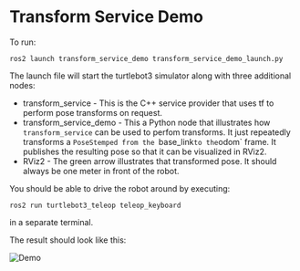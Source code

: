 # Transform Service Demo

To run:

`ros2 launch transform_service_demo transform_service_demo_launch.py`

The launch file will start the turtlebot3 simulator along with three
additional nodes:

* transform_service - This is the C++ service provider that uses tf to
  perform pose transforms on request.
* transform_service_demo - This a Python node that illustrates how
  `transform_service` can be used to perfom transforms.  It just
  repeatedly transforms a `PoseStemped from the `base_link` to the
  `odom` frame.  It publishes the resulting pose so that it can be
  visualized in RViz2.
* RViz2 - The green arrow illustrates that transformed pose.  It should
  always be one meter in front of the robot.

You should be able to drive the robot around by executing:

`ros2 run turtlebot3_teleop teleop_keyboard`

in a separate terminal.

The result should look like this:

![Demo](demo/demo.gif)